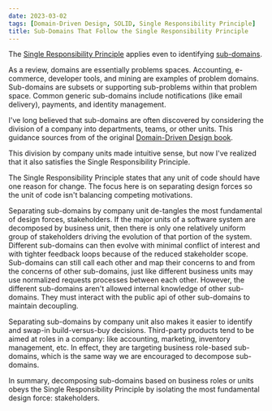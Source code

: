 ```yaml
---
date: 2023-03-02
tags: [Domain-Driven Design, SOLID, Single Responsibility Principle]
title: Sub-Domains That Follow the Single Responsibility Principle
---
```


<!-- TODO: This might need a less term-centric intro -->
The [Single Responsibility Principle](https://en.wikipedia.org/wiki/Single-responsibility_principle) applies even to identifying [sub-domains](https://docs.aws.amazon.com/prescriptive-guidance/latest/modernization-decomposing-monoliths/decompose-subdomain.html).
<!--more-->

As a review, domains are essentially problems spaces. Accounting, e-commerce, developer tools, and mining are examples of problem domains.
Sub-domains are subsets or supporting sub-problems within that problem space. Common generic sub-domains include notifications (like email delivery), payments, and identity management.

I've long believed that sub-domains are often discovered by considering the division of a company into departments, teams, or other units.
This guidance sources from of the original [Domain-Driven Design book](https://www.amazon.com/dp/0321125215).

This division by company units made intuitive sense, but now I've realized that it also satisfies the Single Responsibility Principle.

The Single Responsibility Principle states that any unit of code should have one reason for change. The focus here is on separating design forces
so the unit of code isn't balancing competing motivations.

Separating sub-domains by company unit de-tangles the most fundamental of design forces, stakeholders. If the major units of a software system
are decomposed by business unit, then there is only one relatively uniform group of stakeholders driving the evolution of that portion of the system.
Different sub-domains can then evolve with minimal conflict of interest and with tighter feedback loops because of the reduced stakeholder scope.
Sub-domains can still call each other and map their concerns to and from the concerns of other sub-domains, just like different business units may
use normalized requests processes between each other. However, the different sub-domains aren't allowed internal knowledge of other sub-domains.
They must interact with the public api of other sub-domains to maintain decoupling.

Separating sub-domains by company unit also makes it easier to identify and swap-in build-versus-buy decisions.
Third-party products tend to be aimed at roles in a company: like accounting, marketing, inventory management, etc.
In effect, they are targeting business role-based sub-domains, which is the same way we are encouraged to decompose sub-domains.


In summary, decomposing sub-domains based on business roles or units obeys the Single Responsibility Principle by isolating the most
fundamental design force: stakeholders.